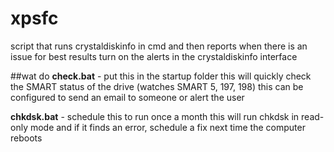 # xpsfc
script that runs crystaldiskinfo in cmd and then reports when there is an issue
for best results turn on the alerts in the crystaldiskinfo interface

##wat do
**check.bat** - put this in the startup folder
this will quickly check the SMART status of the drive (watches SMART 5, 197, 198)
this can be configured to send an email to someone or alert the user

**chkdsk.bat** - schedule this to run once a month
this will run chkdsk in read-only mode and if it finds an error, schedule a fix next time the computer reboots
